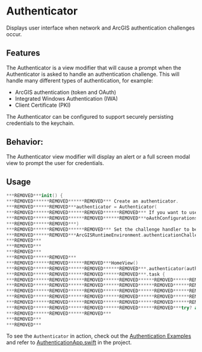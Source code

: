# Authenticator

Displays user interface when network and ArcGIS authentication challenges occur.

## Features

The Authenticator is a view modifier that will cause a prompt when the Authenticator is asked to handle an authentication challenge.  This will handle many different types of authentication, for example:
  - ArcGIS authentication (token and OAuth)
  - Integrated Windows Authentication (IWA)
  - Client Certificate (PKI)

The Authenticator can be configured to support securely persisting credentials to the keychain.

## Behavior:

The Authenticator view modifier will display an alert or a full screen modal view to prompt the user for credentials.

## Usage

```swift
***REMOVED***init() {
***REMOVED******REMOVED******REMOVED*** Create an authenticator.
***REMOVED******REMOVED***authenticator = Authenticator(
***REMOVED******REMOVED******REMOVED******REMOVED*** If you want to use OAuth, uncomment this code:
***REMOVED******REMOVED******REMOVED******REMOVED***oAuthConfigurations: [.arcgisDotCom]
***REMOVED******REMOVED***)
***REMOVED******REMOVED******REMOVED*** Set the challenge handler to be the authenticator we just created.
***REMOVED******REMOVED***ArcGISRuntimeEnvironment.authenticationChallengeHandler = authenticator
***REMOVED***
***REMOVED***
***REMOVED***
***REMOVED******REMOVED*** 
***REMOVED******REMOVED******REMOVED***HomeView()
***REMOVED******REMOVED******REMOVED******REMOVED***.authenticator(authenticator)
***REMOVED******REMOVED******REMOVED******REMOVED***.task {
***REMOVED******REMOVED******REMOVED******REMOVED******REMOVED******REMOVED*** Here we make the authenticator persistent, which means that it will synchronize
***REMOVED******REMOVED******REMOVED******REMOVED******REMOVED******REMOVED*** with they keychain for storing credentials.
***REMOVED******REMOVED******REMOVED******REMOVED******REMOVED******REMOVED*** It also means that a user can sign in without having to be prompted for
***REMOVED******REMOVED******REMOVED******REMOVED******REMOVED******REMOVED*** credentials. Once credentials are cleared from the stores ("sign-out"),
***REMOVED******REMOVED******REMOVED******REMOVED******REMOVED******REMOVED*** then the user will need to be prompted once again.
***REMOVED******REMOVED******REMOVED******REMOVED******REMOVED***try? await authenticator.setupPersistentCredentialStorage(access: .whenUnlockedThisDeviceOnly)
***REMOVED******REMOVED******REMOVED***
***REMOVED***
***REMOVED***
```

To see the `Authenticator` in action, check out the [Authentication Examples](../../AuthenticationExample) and refer to [AuthenticationApp.swift](../../AuthenticationExample/AuthenticationExample/AuthenticationApp.swift) in the project.
